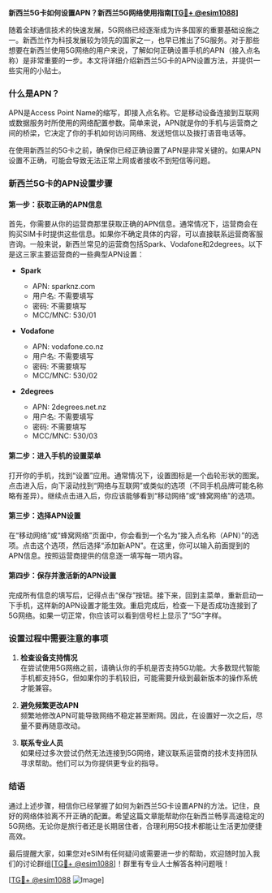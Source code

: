 **新西兰5G卡如何设置APN？新西兰5G网络使用指南[[TG💪+ @esim1088](https://t.me/s/esim1088)]**

随着全球通信技术的快速发展，5G网络已经逐渐成为许多国家的重要基础设施之一。新西兰作为科技发展较为领先的国家之一，也早已推出了5G服务。对于那些想要在新西兰使用5G网络的用户来说，了解如何正确设置手机的APN（接入点名称）是非常重要的一步。本文将详细介绍新西兰5G卡的APN设置方法，并提供一些实用的小贴士。

### 什么是APN？

APN是Access Point Name的缩写，即接入点名称。它是移动设备连接到互联网或数据服务时所使用的网络配置参数。简单来说，APN就是你的手机与运营商之间的桥梁，它决定了你的手机如何访问网络、发送短信以及拨打语音电话等。

在使用新西兰的5G卡之前，确保你已经正确设置了APN是非常关键的。如果APN设置不正确，可能会导致无法正常上网或者接收不到短信等问题。

### 新西兰5G卡的APN设置步骤

#### 第一步：获取正确的APN信息
首先，你需要从你的运营商那里获取正确的APN信息。通常情况下，运营商会在购买SIM卡时提供这些信息。如果你不确定具体的内容，可以直接联系运营商客服咨询。一般来说，新西兰常见的运营商包括Spark、Vodafone和2degrees。以下是这三家主要运营商的一些典型APN设置：

- **Spark**
  - APN: sparknz.com
  - 用户名: 不需要填写
  - 密码: 不需要填写
  - MCC/MNC: 530/01

- **Vodafone**
  - APN: vodafone.co.nz
  - 用户名: 不需要填写
  - 密码: 不需要填写
  - MCC/MNC: 530/02

- **2degrees**
  - APN: 2degrees.net.nz
  - 用户名: 不需要填写
  - 密码: 不需要填写
  - MCC/MNC: 530/03

#### 第二步：进入手机的设置菜单
打开你的手机，找到“设置”应用。通常情况下，设置图标是一个齿轮形状的图案。点击进入后，向下滚动找到“网络与互联网”或类似的选项（不同手机品牌可能名称略有差异）。继续点击进入后，你应该能够看到“移动网络”或“蜂窝网络”的选项。

#### 第三步：选择APN设置
在“移动网络”或“蜂窝网络”页面中，你会看到一个名为“接入点名称（APN）”的选项。点击这个选项，然后选择“添加新APN”。在这里，你可以输入前面提到的APN信息。按照运营商提供的信息逐一填写每一项内容。

#### 第四步：保存并激活新的APN设置
完成所有信息的填写后，记得点击“保存”按钮。接下来，回到主菜单，重新启动一下手机，这样新的APN设置才能生效。重启完成后，检查一下是否成功连接到了5G网络。如果一切正常，你应该可以看到信号栏上显示了“5G”字样。

### 设置过程中需要注意的事项

1. **检查设备支持情况**  
   在尝试使用5G网络之前，请确认你的手机是否支持5G功能。大多数现代智能手机都支持5G，但如果你的手机较旧，可能需要升级到最新版本的操作系统才能兼容。

2. **避免频繁更改APN**  
   频繁地修改APN可能导致网络不稳定甚至断网。因此，在设置好一次之后，尽量不要再随意改动。

3. **联系专业人员**  
   如果经过多次尝试仍然无法连接到5G网络，建议联系运营商的技术支持团队寻求帮助。他们可以为你提供更专业的指导。

### 结语

通过上述步骤，相信你已经掌握了如何为新西兰5G卡设置APN的方法。记住，良好的网络体验离不开正确的配置。希望这篇文章能帮助你在新西兰畅享高速稳定的5G网络。无论你是旅行者还是长期居住者，合理利用5G技术都能让生活更加便捷高效。

最后提醒大家，如果您对eSIM有任何疑问或需要进一步的帮助，欢迎随时加入我们的讨论群组[[TG💪+ @esim1088](https://t.me/s/esim1088)]！群里有专业人士解答各种问题哦！

[[TG💪+ @esim1088](https://t.me/s/esim1088) ![Image](https://i.postimg.cc/4NQfJmqS/Snipaste-2025-05-13-00-14-12.png)]